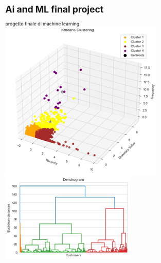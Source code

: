 # Ai and ML final project
 progetto finale di machine learning
![Kmeans Clustering 3D.png](https://github.com/Albofornari/275841/blob/main/Images/Kmeans%20Clustering%203D.png)
![Dendogram HC.png](https://github.com/Albofornari/275841/blob/main/Images/Dendogram%20HC.png)